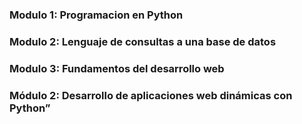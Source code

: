 

### Modulo 1: Programacion en Python
### Modulo 2: Lenguaje de consultas a una base de datos
### Modulo 3: Fundamentos del desarrollo web
### Módulo 2: Desarrollo de aplicaciones web dinámicas con Python”